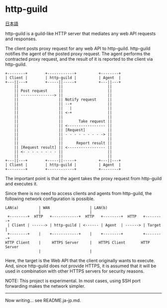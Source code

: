 # http-guild

[日本語](README.ja-jp.md)

http-guild is a guild-like HTTP server that mediates any web API requests and responses.

The client posts proxy request for any web API to http-guild. 
http-guild notifies the agent of the posted proxy request. The agent performs the contracted proxy request, and the result of it is reported to the client via http-guild.

```
+--------+        +------------+          +--------+
| Client |        | http-guild |          | Agent  |
+---||---+        +-----||-----+          +---||---+
    ||                  ||                    ||
    || Post request     ||                    ||
    || ---------------> ||                    ||
    ||                  || Notify request     ||
    ||                  || --+                ||
    ||                  ||   |                ||
    ||                  || <-+                ||
    ||                  ||                    ||
    ||                  ||       Take request ||
    ||                  || <----------------- ||
    ||                  || [Request]          ||
    ||                  || - - - - - - - - -> ||
    ||                  ||                    ||
    ||                  ||      Report result ||
    || [Request result] || <----------------- ||
    || <- - - - - - - - ||                    ||
    ||                  ||                    ||
+---||---+        +-----||-----+          +---||---+
| Client |        | http-guild |          | Agent  |
+--------+        +------------+          +--------+
```

The important point is that the agent takes the proxy request from http-guild and executes it.

Since there is no need to access clients and agents from http-guild, the following network configuration is possible.

```
LAN(a)         | WAN                  | LAN(b)
               |                      |
 +--------+  HTTP   +------------+  HTTP   +--------+  HTTP   +--------+
 | Client | ------> | http-guild | <------ | Agent  | ------> | Target |
 +--------+    |    +------------+    |    +--------+         +--------+
HTTP Client    |     HTTPS Server     |   HTTPS Client       HTTP Server
               |                      |
```

Here, the target is the Web API that the client originally wants to execute. And, since http-guild does not provide HTTPS, it is assumed that it will be used in combination with other HTTPS servers for security reasons.

NOTE: This project is experimental. In most cases, using SSH port forwarding makes the network simpler.

---
Now writing... see README.ja-jp.md.
